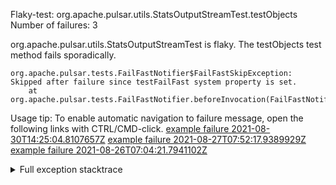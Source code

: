         
Flaky-test: org.apache.pulsar.utils.StatsOutputStreamTest.testObjects
Number of failures: 3

org.apache.pulsar.utils.StatsOutputStreamTest is flaky. The testObjects test method fails sporadically.

```
org.apache.pulsar.tests.FailFastNotifier$FailFastSkipException: Skipped after failure since testFailFast system property is set.
	at org.apache.pulsar.tests.FailFastNotifier.beforeInvocation(FailFastNotifier.java:88)

```

Usage tip: To enable automatic navigation to failure message, open the following links with CTRL/CMD-click.
[example failure 2021-08-30T14:25:04.8107657Z](https://github.com/apache/pulsar/runs/3462661639?check_suite_focus=true#step:9:1067)
[example failure 2021-08-27T07:52:17.9389929Z](https://github.com/apache/pulsar/runs/3440855061?check_suite_focus=true#step:9:1080)
[example failure 2021-08-26T07:04:21.7941102Z](https://github.com/apache/pulsar/runs/3429892062?check_suite_focus=true#step:9:1040)


<details>
<summary>Full exception stacktrace</summary>
<code><pre>
org.apache.pulsar.tests.FailFastNotifier$FailFastSkipException: Skipped after failure since testFailFast system property is set.
	at org.apache.pulsar.tests.FailFastNotifier.beforeInvocation(FailFastNotifier.java:88)

</pre></code>
</details>

